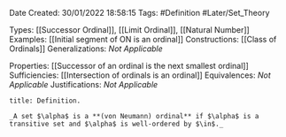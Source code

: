 <div class="topSpace"></div>

Date Created: 30/01/2022 18:58:15
Tags: #Definition #Later/Set_Theory

Types: [[Successor Ordinal]], [[Limit Ordinal]], [[Natural Number]]
Examples: [[Initial segment of ON is an ordinal]]
Constructions: [[Class of Ordinals]]
Generalizations: _Not Applicable_

Properties: [[Successor of an ordinal is the next smallest ordinal]]
Sufficiencies: [[Intersection of ordinals is an ordinal]]
Equivalences: _Not Applicable_
Justifications: _Not Applicable_

``` ad-Definition
title: Definition.

_A set $\alpha$ is a **(von Neumann) ordinal** if $\alpha$ is a transitive set and $\alpha$ is well-ordered by $\in$._

```
